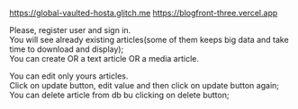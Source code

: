 https://global-vaulted-hosta.glitch.me
https://blogfront-three.vercel.app

Please, register user and sign in.  
You will see already existing articles(some of them keeps big data and take time to download and display);  
You can create OR a text article OR a media article.  

You can edit only yours articles.  
Click on update button, edit value and then click on update button again;  
You can delete article from db bu clicking on delete button;  
